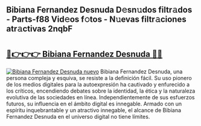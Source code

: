 ## Bibiana Fernandez Desnuda D𝚎sn𝚞dos filtr𝚊dos - Parts-f88 Vid𝚎os f𝚘tos - N𝚞evas filtr𝚊ciones atr𝚊ctivas 2nqbF

# <h2><a href="http://mb71u2e.tromn.icu/?c=Bibiana+Fernandez+Desnuda">🔗👉👉👉 Bibiana Fernandez Desnuda 🔗🔗</a></h2>

[![Bibiana Fernandez Desnuda nuevo](https://i.imgur.com/pEAQMta.gif)](http://mb71u2e.tromn.icu/?c=Bibiana+Fernandez+Desnuda)
Bibiana Fernandez Desnuda, una persona compleja y esquiva, se resiste a la definición fácil. Su uso pionero de los medios digitales para la autoexpresión ha cautivado y enfurecido a los críticos, encendiendo debates sobre la identidad, la ética y la naturaleza evolutiva de las sociedades en línea. Independientemente de sus esfuerzos futuros, su influencia en el ámbito digital es innegable. Armado con un espíritu inquebrantable y un atractivo innegable, el alcance de Bibiana Fernandez Desnuda en el universo digital no tiene límites.
